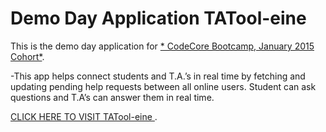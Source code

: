 # Demo Day Application TATool-eine

This is the demo day application for
[* CodeCore Bootcamp, January 2015 Cohort*](http://codecore.ca/).

-This app helps connect students and T.A.’s in real time by fetching and updating pending help requests between all online users. Student can ask questions and T.A’s can answer them in real time.

[ CLICK HERE TO VISIT TATool-eine ](http://tatool-eine.herokuapp.com/login_as_student).

